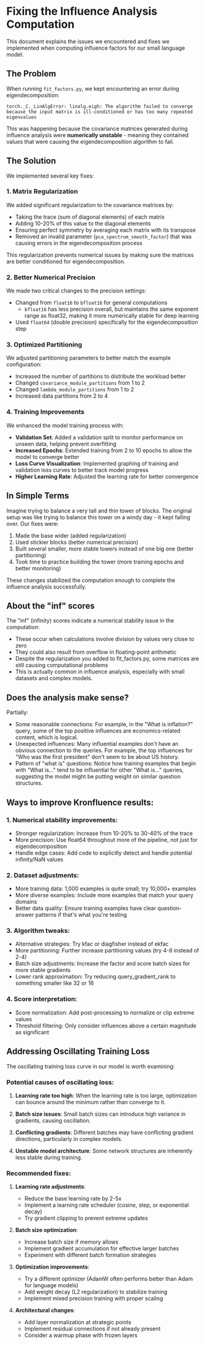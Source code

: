 # Fixing the Influence Analysis Computation

This document explains the issues we encountered and fixes we implemented when computing influence factors for our small language model.

## The Problem

When running `fit_factors.py`, we kept encountering an error during eigendecomposition:

```
torch._C._LinAlgError: linalg.eigh: The algorithm failed to converge because the input matrix is ill-conditioned or has too many repeated eigenvalues
```

This was happening because the covariance matrices generated during influence analysis were **numerically unstable** - meaning they contained values that were causing the eigendecomposition algorithm to fail.

## The Solution

We implemented several key fixes:

### 1. Matrix Regularization

We added significant regularization to the covariance matrices by:
- Taking the trace (sum of diagonal elements) of each matrix
- Adding 10-20% of this value to the diagonal elements
- Ensuring perfect symmetry by averaging each matrix with its transpose
- Removed an invalid parameter (`pca_spectrum_smooth_factor`) that was causing errors in the eigendecomposition process

This regularization prevents numerical issues by making sure the matrices are better conditioned for eigendecomposition.

### 2. Better Numerical Precision

We made two critical changes to the precision settings:
- Changed from `float16` to `bfloat16` for general computations
  - `bfloat16` has less precision overall, but maintains the same exponent range as float32, making it more numerically stable for deep learning
- Used `float64` (double precision) specifically for the eigendecomposition step

### 3. Optimized Partitioning

We adjusted partitioning parameters to better match the example configuration:
- Increased the number of partitions to distribute the workload better
- Changed `covariance_module_partitions` from 1 to 2
- Changed `lambda_module_partitions` from 1 to 2
- Increased data partitions from 2 to 4

### 4. Training Improvements

We enhanced the model training process with:
- **Validation Set**: Added a validation split to monitor performance on unseen data, helping prevent overfitting
- **Increased Epochs**: Extended training from 2 to 10 epochs to allow the model to converge better
- **Loss Curve Visualization**: Implemented graphing of training and validation loss curves to better track model progress
- **Higher Learning Rate**: Adjusted the learning rate for better convergence

## In Simple Terms

Imagine trying to balance a very tall and thin tower of blocks. The original setup was like trying to balance this tower on a windy day - it kept falling over. Our fixes were:
1. Made the base wider (added regularization)
2. Used stickier blocks (better numerical precision)
3. Built several smaller, more stable towers instead of one big one (better partitioning)
4. Took time to practice building the tower (more training epochs and better monitoring)

These changes stabilized the computation enough to complete the influence analysis successfully.

## About the "inf" scores

The "inf" (infinity) scores indicate a numerical stability issue in the computation:
- These occur when calculations involve division by values very close to zero
- They could also result from overflow in floating-point arithmetic
- Despite the regularization you added to fit_factors.py, some matrices are still causing computational problems
- This is actually common in influence analysis, especially with small datasets and complex models.

## Does the analysis make sense?

Partially:
- Some reasonable connections: For example, in the "What is inflation?" query, some of the top positive influences are economics-related content, which is logical.
- Unexpected influences: Many influential examples don't have an obvious connection to the queries. For example, the top influences for "Who was the first president" don't seem to be about US history.
- Pattern of "what is" questions: Notice how training examples that begin with "What is..." tend to be influential for other "What is..." queries, suggesting the model might be putting weight on similar question structures.

## Ways to improve Kronfluence results:

### 1. Numerical stability improvements:
- Stronger regularization: Increase from 10-20% to 30-40% of the trace
- More precision: Use float64 throughout more of the pipeline, not just for eigendecomposition
- Handle edge cases: Add code to explicitly detect and handle potential infinity/NaN values

### 2. Dataset adjustments:
- More training data: 1,000 examples is quite small; try 10,000+ examples
- More diverse examples: Include more examples that match your query domains
- Better data quality: Ensure training examples have clear question-answer patterns if that's what you're testing

### 3. Algorithm tweaks:
- Alternative strategies: Try kfac or diagfisher instead of ekfac
- More partitioning: Further increase partitioning values (try 4-8 instead of 2-4)
- Batch size adjustments: Increase the factor and score batch sizes for more stable gradients
- Lower rank approximation: Try reducing query_gradient_rank to something smaller like 32 or 16

### 4. Score interpretation:
- Score normalization: Add post-processing to normalize or clip extreme values
- Threshold filtering: Only consider influences above a certain magnitude as significant

## Addressing Oscillating Training Loss

The oscillating training loss curve in our model is worth examining:

### Potential causes of oscillating loss:

1. **Learning rate too high**: When the learning rate is too large, optimization can bounce around the minimum rather than converge to it.
   
2. **Batch size issues**: Small batch sizes can introduce high variance in gradients, causing oscillation.
   
3. **Conflicting gradients**: Different batches may have conflicting gradient directions, particularly in complex models.

4. **Unstable model architecture**: Some network structures are inherently less stable during training.

### Recommended fixes:

1. **Learning rate adjustments**:
   - Reduce the base learning rate by 2-5x
   - Implement a learning rate scheduler (cosine, step, or exponential decay)
   - Try gradient clipping to prevent extreme updates

2. **Batch size optimization**:
   - Increase batch size if memory allows
   - Implement gradient accumulation for effective larger batches
   - Experiment with different batch formation strategies

3. **Optimization improvements**:
   - Try a different optimizer (AdamW often performs better than Adam for language models)
   - Add weight decay (L2 regularization) to stabilize training
   - Implement mixed precision training with proper scaling

4. **Architectural changes**:
   - Add layer normalization at strategic points
   - Implement residual connections if not already present
   - Consider a warmup phase with frozen layers